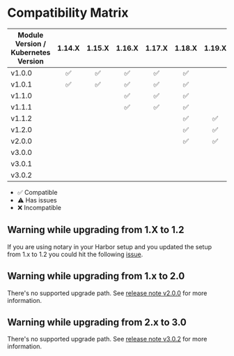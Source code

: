 # Compatibility Matrix

| Module Version / Kubernetes Version |       1.14.X       |       1.15.X       |       1.16.X       |       1.17.X       |       1.18.X       |       1.19.X       |       1.20.X       |       1.21.X       |       1.22.X       |       1.23.X       |       1.24.X       |       1.25.X       |
| ----------------------------------- | :----------------: | :----------------: | :----------------: | :----------------: | :----------------: | :----------------: | :----------------: | :----------------: | :----------------: | :----------------: | :----------------: | :----------------: |
| v1.0.0                              | :white_check_mark: | :white_check_mark: | :white_check_mark: | :white_check_mark: | :white_check_mark: |                    |                    |                    |                    |                    |                    |                    |
| v1.0.1                              | :white_check_mark: | :white_check_mark: | :white_check_mark: | :white_check_mark: | :white_check_mark: |                    |                    |                    |                    |                    |                    |                    |
| v1.1.0                              |                    |                    | :white_check_mark: | :white_check_mark: | :white_check_mark: |                    |                    |                    |                    |                    |                    |                    |
| v1.1.1                              |                    |                    | :white_check_mark: | :white_check_mark: | :white_check_mark: |                    |                    |                    |                    |                    |                    |                    |
| v1.1.2                              |                    |                    |                    |                    | :white_check_mark: | :white_check_mark: | :white_check_mark: |                    |                    |                    |                    |                    |
| v1.2.0                              |                    |                    |                    |                    | :white_check_mark: | :white_check_mark: | :white_check_mark: | :white_check_mark: |                    |                    |                    |                    |
| v2.0.0                              |                    |                    |                    |                    | :white_check_mark: | :white_check_mark: | :white_check_mark: | :white_check_mark: | :white_check_mark: | :white_check_mark: |                    |                    |
| v3.0.0                              |                    |                    |                    |                    |                    |                    | :white_check_mark: | :white_check_mark: | :white_check_mark: | :white_check_mark: |                    |                    |
| v3.0.1                              |                    |                    |                    |                    |                    |                    | :white_check_mark: | :white_check_mark: | :white_check_mark: | :white_check_mark: |                    |                    |
| v3.0.2                              |                    |                    |                    |                    |                    |                    |                    |                    | :white_check_mark: | :white_check_mark: | :white_check_mark: | :white_check_mark: |

- :white_check_mark: Compatible
- :warning: Has issues
- :x: Incompatible

## Warning while upgrading from 1.X to 1.2

If you are using notary in your Harbor setup and you updated the setup from 1.x to 1.2 you could hit the following [issue](https://github.com/goharbor/harbor/issues/14932).

## Warning while upgrading from 1.x to 2.0

There's no supported upgrade path. See [release note v2.0.0](releases/v2.0.0.md) for more information.

## Warning while upgrading from 2.x to 3.0

There's no supported upgrade path. See [release note v3.0.2](releases/v3.0.2.md) for more information.